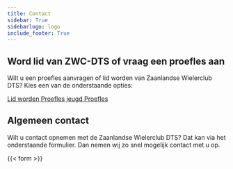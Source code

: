 ```yaml
---
title: Contact
sidebar: True
sidebarlogo: logo
include_footer: True
---
```


## Word lid van ZWC-DTS of vraag een proefles aan
Wilt u een proefles aanvragen of lid worden van Zaanlandse Wielerclub DTS? Kies een van de onderstaande opties:
<div class="buttons is-centered mt-5">
  <a href="/lid-worden" class="button is-primary is-medium">
    <span>Lid worden</span>
  </a>
  <a href="/proefles-jeugd" class="button is-info is-medium">
    <span>Proefles jeugd</span>
  </a>
  <a href="/proefles" class="button is-info is-medium">
    <span>Proefles</span>
  </a>
</div>

## Algemeen contact
Wilt u contact opnemen met de Zaanlandse Wielerclub DTS? Dat kan via het onderstaande formulier. 
Dan nemen wij zo snel mogelijk contact met u op.

{{< form >}}
